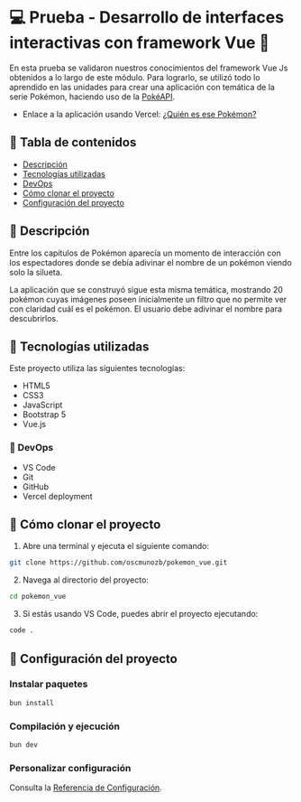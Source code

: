 # &#128187; Prueba - Desarrollo de interfaces interactivas con framework Vue &#128511;
En esta prueba se validaron nuestros conocimientos del framework Vue Js obtenidos a lo largo de este módulo. Para lograrlo, se utilizó todo lo aprendido en las unidades para crear una aplicación con temática de la serie Pokémon, haciendo uso de la [PokéAPI](https://pokeapi.co/).

- Enlace a la aplicación usando Vercel: [¿Quién es ese Pokémon?](https://pokemonvue.vercel.app/)

## &#128640; Tabla de contenidos
- [Descripción](#-descripción)
- [Tecnologías utilizadas](#-tecnologías-utilizadas)
- [DevOps](#-devops)
- [Cómo clonar el proyecto](#-cómo-clonar-el-proyecto)
- [Configuración del proyecto](#-configuración-del-proyecto)

## &#127755;  Descripción 
Entre los capítulos de Pokémon aparecía un momento de interacción con los espectadores donde se debía adivinar el nombre de un pokémon viendo solo la silueta.

La aplicación que se construyó sigue esta misma temática, mostrando 20 pokémon cuyas imágenes poseen inicialmente un filtro que no permite ver con claridad cuál es el pokémon. El usuario debe adivinar el nombre para descubrirlos.

## &#128642; Tecnologías utilizadas
Este proyecto utiliza las siguientes tecnologías:
- HTML5
- CSS3
- JavaScript
- Bootstrap 5
- Vue.js

### &#128641; DevOps
- VS Code
- Git
- GitHub
- Vercel deployment


## &#128110; Cómo clonar el proyecto
1. Abre una terminal y ejecuta el siguiente comando:
```bash
git clone https://github.com/oscmunozb/pokemon_vue.git
```
2. Navega al directorio del proyecto:
```bash
cd pokemon_vue
```
3. Si estás usando VS Code, puedes abrir el proyecto ejecutando:
```bash
code .
```

## &#128679; Configuración del proyecto
### Instalar paquetes
```sh
bun install
```

### Compilación y ejecución
```sh
bun dev
```

### Personalizar configuración
Consulta la [Referencia de Configuración](https://vitejs.dev/config/).